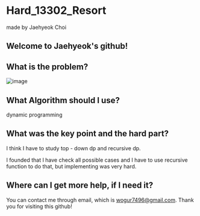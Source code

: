 # Hard_13302_Resort

made by Jaehyeok Choi

## Welcome to Jaehyeok's github!

## What is the problem?

![image](https://github.com/Choi-JaeHyeok-21500749/Hard_13302_Resort/blob/main/13302_pro.PNG)

## What Algorithm should I use?

dynamic programming

## What was the key point and the hard part?

I think I have to study top - down dp and recursive dp.

I founded that I have check all possible cases and I have to use recursive function to do that, but implementing was very hard.

## Where can I get more help, if I need it?

You can contact me through email, which is wogur7496@gmail.com.
Thank you for visiting this github!
